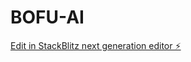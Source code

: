 # BOFU-AI

[Edit in StackBlitz next generation editor ⚡️](https://stackblitz.com/~/github.com/DevoteAI/BOFU-AI)